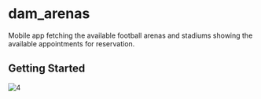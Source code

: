 # dam_arenas

Mobile app fetching the available football arenas and stadiums showing the available appointments for reservation.

## Getting Started


![4](https://github.com/ahmedelmorsy1/Dam-Arenas/assets/38796224/dc70434c-a53f-427c-a903-d4975b54dfb2)

